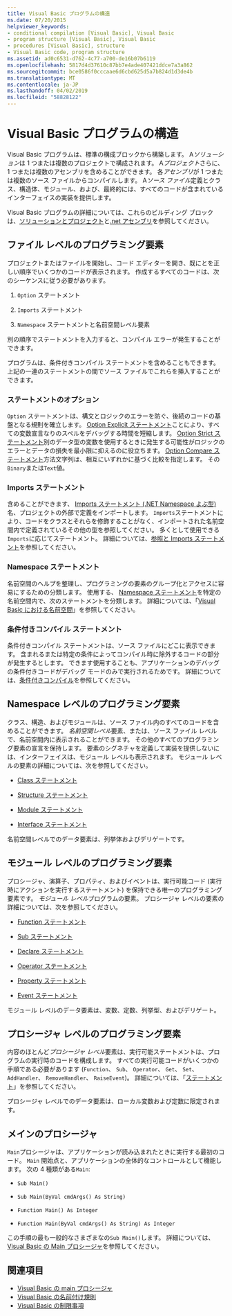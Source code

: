 ```yaml
---
title: Visual Basic プログラムの構造
ms.date: 07/20/2015
helpviewer_keywords:
- conditional compilation [Visual Basic], Visual Basic
- program structure [Visual Basic], Visual Basic
- procedures [Visual Basic], structure
- Visual Basic code, program structure
ms.assetid: ad0c6531-d762-4c77-a700-de16b07b6119
ms.openlocfilehash: 5817d4d37610c87bb7e4ade407421ddce7a3a862
ms.sourcegitcommit: bce0586f0cccaae6d6cbd625d5a7b824d1d3de4b
ms.translationtype: MT
ms.contentlocale: ja-JP
ms.lasthandoff: 04/02/2019
ms.locfileid: "58828122"
---
```

# <a name="structure-of-a-visual-basic-program"></a>Visual Basic プログラムの構造
Visual Basic プログラムは、標準の構成ブロックから構築します。 A*ソリューション*は 1 つまたは複数のプロジェクトで構成されます。 A*プロジェクト*さらに、1 つまたは複数のアセンブリを含めることができます。 各*アセンブリ*が 1 つまたは複数のソース ファイルからコンパイルします。 A*ソース ファイル*定義とクラス、構造体、モジュール、および、最終的には、すべてのコードが含まれているインターフェイスの実装を提供します。  
  
 Visual Basic プログラムの詳細については、これらのビルディング ブロックは、[ソリューションとプロジェクト](/visualstudio/ide/solutions-and-projects-in-visual-studio)と[.net アセンブリ](../../../standard/assembly/index.md)を参照してください。  
  
## <a name="file-level-programming-elements"></a>ファイル レベルのプログラミング要素  
 プロジェクトまたはファイルを開始し、コード エディターを開き、既にとを正しい順序でいくつかのコードが表示されます。 作成するすべてのコードは、次のシーケンスに従う必要があります。  
  
1.  `Option` ステートメント  
  
2.  `Imports` ステートメント  
  
3.  `Namespace` ステートメントと名前空間レベル要素  
  
 別の順序でステートメントを入力すると、コンパイル エラーが発生することができます。  
  
 プログラムは、条件付きコンパイル ステートメントを含めることもできます。 上記の一連のステートメントの間でソース ファイルでこれらを挿入することができます。  
  
### <a name="option-statements"></a>ステートメントのオプション  
 `Option` ステートメントは、構文とロジックのエラーを防ぐ、後続のコードの基盤となる規則を確立します。 [Option Explicit ステートメント](../../../visual-basic/language-reference/statements/option-explicit-statement.md)ことにより、すべての変数宣言なりのスペルをデバッグする時間を短縮します。 [Option Strict ステートメント](../../../visual-basic/language-reference/statements/option-strict-statement.md)別のデータ型の変数を使用するときに発生する可能性がロジックのエラーとデータの損失を最小限に抑えるのに役立ちます。 [Option Compare ステートメント](../../../visual-basic/language-reference/statements/option-compare-statement.md)方法文字列は、相互にいずれかに基づく比較を指定します。 その`Binary`または`Text`値。  
  
### <a name="imports-statements"></a>Imports ステートメント  
 含めることができます、 [Imports ステートメント (.NET Namespace よぶ型)](../../../visual-basic/language-reference/statements/imports-statement-net-namespace-and-type.md)名、プロジェクトの外部で定義をインポートします。 `Imports`ステートメントにより、コードをクラスとそれらを修飾することがなく、インポートされた名前空間内で定義されているその他の型を参照してください。 多くとして使用できる`Imports`に応じてステートメント。 詳細については、[参照と Imports ステートメント](../../../visual-basic/programming-guide/program-structure/references-and-the-imports-statement.md)を参照してください。  
  
### <a name="namespace-statements"></a>Namespace ステートメント  
 名前空間のヘルプを整理し、プログラミングの要素のグループ化とアクセスに容易にするための分類します。 使用する、 [Namespace ステートメント](../../../visual-basic/language-reference/statements/namespace-statement.md)を特定の名前空間内で、次のステートメントを分類します。 詳細については、「[Visual Basic における名前空間](../../../visual-basic/programming-guide/program-structure/namespaces.md)」を参照してください。  
  
### <a name="conditional-compilation-statements"></a>条件付きコンパイル ステートメント  
 条件付きコンパイル ステートメントは、ソース ファイルにどこに表示できます。 含まれるまたは特定の条件によってコンパイル時に除外するコードの部分が発生するとします。 できます使用することも、アプリケーションのデバッグの条件付きコードがデバッグ モードのみで実行されるためです。 詳細については、[条件付きコンパイル](../../../visual-basic/programming-guide/program-structure/conditional-compilation.md)を参照してください。  
  
## <a name="namespace-level-programming-elements"></a>Namespace レベルのプログラミング要素  
 クラス、構造、およびモジュールは、ソース ファイル内のすべてのコードを含めることができます。 *名前空間レベル*要素、または、ソース ファイル レベルで、名前空間内に表示されることができます。 その他のすべてのプログラミング要素の宣言を保持します。 要素のシグネチャを定義して実装を提供しないには、インターフェイスは、モジュール レベルも表示されます。 モジュール レベルの要素の詳細については、次を参照してください。  
  
-   [Class ステートメント](../../../visual-basic/language-reference/statements/class-statement.md)  
  
-   [Structure ステートメント](../../../visual-basic/language-reference/statements/structure-statement.md)  
  
-   [Module ステートメント](../../../visual-basic/language-reference/statements/module-statement.md)  
  
-   [Interface ステートメント](../../../visual-basic/language-reference/statements/interface-statement.md)  
  
 名前空間レベルでのデータ要素は、列挙体およびデリゲートです。  
  
## <a name="module-level-programming-elements"></a>モジュール レベルのプログラミング要素  
 プロシージャ、演算子、プロパティ、およびイベントは、実行可能コード (実行時にアクションを実行するステートメント) を保持できる唯一のプログラミング要素です。 *モジュール レベル*プログラムの要素。 プロシージャ レベルの要素の詳細については、次を参照してください。  
  
-   [Function ステートメント](../../../visual-basic/language-reference/statements/function-statement.md)  
  
-   [Sub ステートメント](../../../visual-basic/language-reference/statements/sub-statement.md)  
  
-   [Declare ステートメント](../../../visual-basic/language-reference/statements/declare-statement.md)  
  
-   [Operator ステートメント](../../../visual-basic/language-reference/statements/operator-statement.md)  
  
-   [Property ステートメント](../../../visual-basic/language-reference/statements/property-statement.md)  
  
-   [Event ステートメント](../../../visual-basic/language-reference/statements/event-statement.md)  
  
 モジュール レベルのデータ要素は、変数、定数、列挙型、およびデリゲート。  
  
## <a name="procedure-level-programming-elements"></a>プロシージャ レベルのプログラミング要素  
 内容のほとんど*プロシージャ レベル*要素は、実行可能ステートメントは、プログラムの実行時のコードを構成します。 すべての実行可能コードがいくつかの手順である必要があります (`Function`、 `Sub`、 `Operator`、 `Get`、 `Set`、 `AddHandler`、 `RemoveHandler`、 `RaiseEvent`)。 詳細については、「[ステートメント](../../../visual-basic/programming-guide/language-features/statements.md)」を参照してください。  
  
 プロシージャ レベルでのデータ要素は、ローカル変数および定数に限定されます。  
  
## <a name="the-main-procedure"></a>メインのプロシージャ  
 `Main`プロシージャは、アプリケーションが読み込まれたときに実行する最初のコード。 `Main` 開始点と、アプリケーションの全体的なコントロールとして機能します。 次の 4 種類がある`Main`:  
  
-   `Sub Main()`  
  
-   `Sub Main(ByVal cmdArgs() As String)`  
  
-   `Function Main() As Integer`  
  
-   `Function Main(ByVal cmdArgs() As String) As Integer`  
  
 この手順の最も一般的なさまざまなの`Sub Main()`します。 詳細については、[Visual Basic の Main プロシージャ](../../../visual-basic/programming-guide/program-structure/main-procedure.md)を参照してください。  
  
## <a name="see-also"></a>関連項目

- [Visual Basic の main プロシージャ](../../../visual-basic/programming-guide/program-structure/main-procedure.md)
- [Visual Basic の名前付け規則](../../../visual-basic/programming-guide/program-structure/naming-conventions.md)
- [Visual Basic の制限事項](../../../visual-basic/programming-guide/program-structure/limitations.md)
